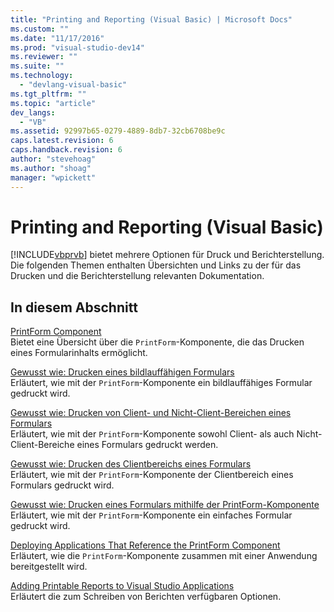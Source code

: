 ```yaml
---
title: "Printing and Reporting (Visual Basic) | Microsoft Docs"
ms.custom: ""
ms.date: "11/17/2016"
ms.prod: "visual-studio-dev14"
ms.reviewer: ""
ms.suite: ""
ms.technology: 
  - "devlang-visual-basic"
ms.tgt_pltfrm: ""
ms.topic: "article"
dev_langs: 
  - "VB"
ms.assetid: 92997b65-0279-4889-8db7-32cb6708be9c
caps.latest.revision: 6
caps.handback.revision: 6
author: "stevehoag"
ms.author: "shoag"
manager: "wpickett"
---
```

# Printing and Reporting (Visual Basic)
[!INCLUDE[vbprvb](../../../csharp/programming-guide/concepts/linq/includes/vbprvb_md.md)] bietet mehrere Optionen für Druck und Berichterstellung.  Die folgenden Themen enthalten Übersichten und Links zu der für das Drucken und die Berichterstellung relevanten Dokumentation.  
  
## In diesem Abschnitt  
 [PrintForm Component](../../../visual-basic/developing-apps/printing/printform-component.md)  
 Bietet eine Übersicht über die `PrintForm`\-Komponente, die das Drucken eines Formularinhalts ermöglicht.  
  
 [Gewusst wie: Drucken eines bildlauffähigen Formulars](../../../visual-basic/developing-apps/printing/how-to-print-a-scrollable-form.md)  
 Erläutert, wie mit der `PrintForm`\-Komponente ein bildlauffähiges Formular gedruckt wird.  
  
 [Gewusst wie: Drucken von Client\- und Nicht\-Client\-Bereichen eines Formulars](../../../visual-basic/developing-apps/printing/how-to-print-client-and-non-client-areas-of-a-form.md)  
 Erläutert, wie mit der `PrintForm`\-Komponente sowohl Client\- als auch Nicht\-Client\-Bereiche eines Formulars gedruckt werden.  
  
 [Gewusst wie: Drucken des Clientbereichs eines Formulars](../../../visual-basic/developing-apps/printing/how-to-print-the-client-area-of-a-form.md)  
 Erläutert, wie mit der `PrintForm`\-Komponente der Clientbereich eines Formulars gedruckt wird.  
  
 [Gewusst wie: Drucken eines Formulars mithilfe der PrintForm\-Komponente](../../../visual-basic/developing-apps/printing/how-to-print-a-form-by-using-the-printform-component.md)  
 Erläutert, wie mit der `PrintForm`\-Komponente ein einfaches Formular gedruckt wird.  
  
 [Deploying Applications That Reference the PrintForm Component](../../../visual-basic/developing-apps/printing/deploying-applications-that-reference-the-printform-component.md)  
 Erläutert, wie die `PrintForm`\-Komponente zusammen mit einer Anwendung bereitgestellt wird.  
  
 [Adding Printable Reports to Visual Studio Applications](../../../visual-basic/developing-apps/printing/adding-printable-reports-to-visual-studio-applications.md)  
 Erläutert die zum Schreiben von Berichten verfügbaren Optionen.